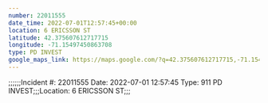```yaml
---
number: 22011555
date_time: 2022-07-01T12:57:45+00:00
location: 6 ERICSSON ST
latitude: 42.375607612717715
longitude: -71.15497450863708
type: PD INVEST
google_maps_link: https://maps.google.com/?q=42.375607612717715,-71.15497450863708
---
```


;;;;;;Incident #: 22011555  Date: 2022-07-01 12:57:45   Type: 911 PD INVEST;;;Location: 6 ERICSSON ST;;;
